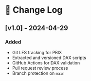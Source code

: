 # 📘 Change Log

## [v1.0] - 2024-04-29
### Added
- Git LFS tracking for PBIX
- Extracted and versioned DAX scripts
- GitHub Actions for DAX validation
- Pull request review process
- Branch protection on `main`
